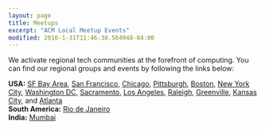 ```yaml
---
layout: page
title: Meetups
excerpt: "ACM Local Meetup Events"
modified: 2016-1-31T11:46:38.564948-04:00
---
```


We activate regional tech communities at the forefront of computing. You can find our regional groups and events by following the links below:

**USA:** [SF Bay Area](https://www.meetup.com/SF-Bay-ACM/), [San Francisco](https://www.meetup.com/acm-sf/), [Chicago](https://www.meetup.com/ACM-Chicago/), [Pittsburgh](https://www.meetup.com/ACM-Pittsburgh/), [Boston](https://www.meetup.com/ACM-Boston/), [New York City](https://www.meetup.com/ACM-NY), [Washington DC](https://www.meetup.com/ACM-DC), [Sacramento](https://www.meetup.com/ACM-Sacramento/), [Los Angeles](https://www.meetup.com/ACM-LA/), [Raleigh](https://www.meetup.com/ACM-Raleigh/), [Greenville](https://www.meetup.com/ACM-Greenville/), [Kansas City](https://www.meetup.com/acm-kansas-city/), and [Atlanta](https://www.meetup.com/acm-atlanta/)  
**South America:** [Rio de Janeiro](https://www.meetup.com/acm-rio-de-janeiro/)  
**India:** [Mumbai](https://www.meetup.com/acm-mumbai/)
